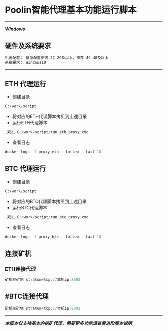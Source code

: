# Poolin智能代理基本功能运行脚本

---
***Windows***
## 硬件及系统要求

```asm
机器配置： 最低配置要求 2C 2G及以上，推荐 4C 4G及以上
系统要求： Windows10
```

---
## ETH 代理运行

- 创建目录
  
 ```asm
 C:/work/script
```

- 将对应的ETH代理脚本拷贝到上述目录
- 运行ETH代理脚本

```asm
 双击 C:/work/script/run_eth_proxy.cmd
```

- 查看日志

```asm
docker logs -f proxy_eth --follow --tail 10
```

## BTC 代理运行

- 创建目录

 ```asm
C:/work/script
```

- 将对应的BTC代理脚本拷贝到上述目录
- 运行BTC代理脚本
  
```asm
 双击 C:/work/script/run_btc_proxy.cmd
```

- 查看日志
```asm
docker logs -f proxy_btc --follow --tail 10
```

## 连接矿机

### ETH连接代理

```asm
矿机挖矿地 stratum+tcp://本机ip:8005
```

## #BTC连接代理

```asm
矿机挖矿地 stratum+tcp://本机ip:8001
```

---
***本脚本仅支持基本的挖矿代理，需要更多功能请查看进阶版本说明***
